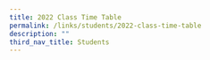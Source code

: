 ```yaml
---
title: 2022 Class Time Table
permalink: /links/students/2022-class-time-table
description: ""
third_nav_title: Students
---
```

